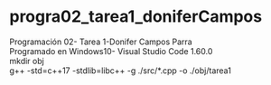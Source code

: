 # progra02_tarea1_doniferCampos
Programación 02- Tarea 1-Donifer Campos Parra  <br />
Programado en Windows10- Visual Studio Code 1.60.0 <br />
mkdir obj <br />
g++ -std=c++17 -stdlib=libc++ -g ./src/*.cpp -o ./obj/tarea1  <br />


